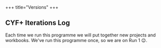 +++
title="Versions"
+++

## CYF+ Iterations Log

Each time we run this programme we will put together new projects and workbooks. We've run this programme once, so we are on Run 1 😉.
